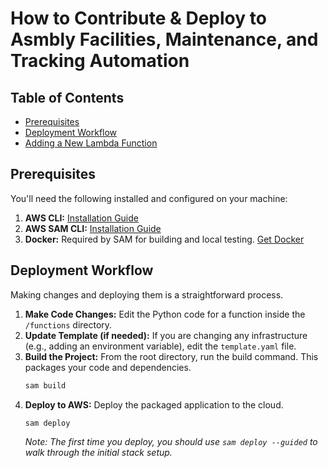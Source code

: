 # How to Contribute & Deploy to Asmbly Facilities, Maintenance, and Tracking Automation

## Table of Contents

- [Prerequisites](#prerequisites)
- [Deployment Workflow](#deployment-workflow)
- [Adding a New Lambda Function](#adding-a-new-lambda-function)


## Prerequisites

You'll need the following installed and configured on your machine:

1.  **AWS CLI:** [Installation Guide](https://docs.aws.amazon.com/cli/latest/userguide/cli-chap-configure.html)
2.  **AWS SAM CLI:** [Installation Guide](https://docs.aws.amazon.com/serverless-application-model/latest/developerguide/serverless-sam-cli-install.html)
3.  **Docker:** Required by SAM for building and local testing. [Get Docker](https://www.docker.com/products/docker-desktop/)

## Deployment Workflow

Making changes and deploying them is a straightforward process.

1.  **Make Code Changes:** Edit the Python code for a function inside the `/functions` directory.
2.  **Update Template (if needed):** If you are changing any infrastructure (e.g., adding an environment variable), edit the `template.yaml` file.
3.  **Build the Project:** From the root directory, run the build command. This packages your code and dependencies.
    ```bash
    sam build
    ```
4.  **Deploy to AWS:** Deploy the packaged application to the cloud.
    ```bash
    sam deploy
    ```
    *Note: The first time you deploy, you should use `sam deploy --guided` to walk through the initial stack setup.*

